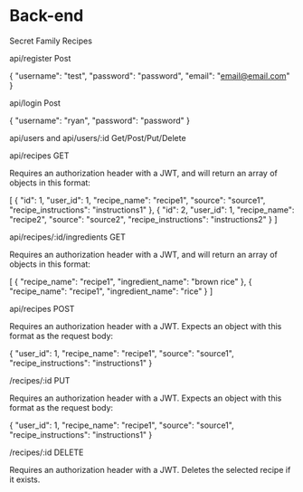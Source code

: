 # Back-end

Secret Family Recipes

api/register Post

{
	"username": "test",
	"password": "password",
	"email": "email@email.com"
}

api/login Post

{
	"username": "ryan",
	"password": "password"
}

api/users and api/users/:id Get/Post/Put/Delete

api/recipes GET

Requires an authorization header with a JWT, and will return an array of objects in this format:

[
  {
    "id": 1,
    "user_id": 1,
    "recipe_name": "recipe1",
    "source": "source1",
    "recipe_instructions": "instructions1"
  },
  {
    "id": 2,
    "user_id": 1,
    "recipe_name": "recipe2",
    "source": "source2",
    "recipe_instructions": "instructions2"
  }
]

api/recipes/:id/ingredients GET

Requires an authorization header with a JWT, and will return an array of objects in this format:

[
  {
    "recipe_name": "recipe1",
    "ingredient_name": "brown rice"
  },
  {
    "recipe_name": "recipe1",
    "ingredient_name": "rice"
  }
]

api/recipes POST

Requires an authorization header with a JWT. Expects an object with this format as the request body:

  {
     "user_id": 1,
	"recipe_name": "recipe1",
     "source": "source1",
     "recipe_instructions": "instructions1"
  }

/recipes/:id PUT

Requires an authorization header with a JWT. Expects an object with this format as the request body:

  {
     "user_id": 1,
	"recipe_name": "recipe1",
     "source": "source1",
     "recipe_instructions": "instructions1"
  }

/recipes/:id DELETE

Requires an authorization header with a JWT. Deletes the selected recipe if it exists.
